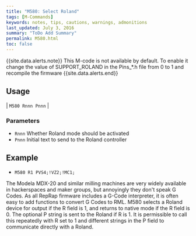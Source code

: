 ```yaml
---
title: "M580: Select Roland" 
tags: [M-Commands]
keywords: notes, tips, cautions, warnings, admonitions
last_updated: July 3, 2016
summary: "ToDo Add Summary"
permalink: M580.html
toc: false
---
```


{{site.data.alerts.note}}
This M-code is not available by default. To enable it change the value of SUPPORT_ROLAND in the Pins_*.h file from 0 to 1 and recompile the firmware
{{site.data.alerts.end}}


## Usage ##

| `M580 Rnnn Pnnn` |

### Parameters ###

+ `Rnnn` Whether Roland mode should be activated
+ `Pnnn` Initial text to send to the Roland controller

## Example ##

+ `M580 R1 PVS4;!VZ2;!MC1;`

The Modela MDX-20 and similar milling machines are very widely available in hackerspaces and maker groups, but annoyingly they don't speak G Codes. As all RepRap firmware includes a G-Code interpreter, it is often easy to add functions to convert G Codes to RML. M580 selects a Roland device for output if the R field is 1, and returns to native mode if the R field is 0. The optional P string is sent to the Roland if R is 1. It is permissible to call this repeatedly with R set to 1 and different strings in the P field to communicate directly with a Roland.
